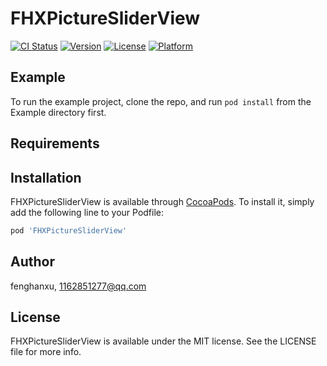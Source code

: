 # FHXPictureSliderView

[![CI Status](https://img.shields.io/travis/fenghanxu/FHXPictureSliderView.svg?style=flat)](https://travis-ci.org/fenghanxu/FHXPictureSliderView)
[![Version](https://img.shields.io/cocoapods/v/FHXPictureSliderView.svg?style=flat)](https://cocoapods.org/pods/FHXPictureSliderView)
[![License](https://img.shields.io/cocoapods/l/FHXPictureSliderView.svg?style=flat)](https://cocoapods.org/pods/FHXPictureSliderView)
[![Platform](https://img.shields.io/cocoapods/p/FHXPictureSliderView.svg?style=flat)](https://cocoapods.org/pods/FHXPictureSliderView)

## Example

To run the example project, clone the repo, and run `pod install` from the Example directory first.

## Requirements

## Installation

FHXPictureSliderView is available through [CocoaPods](https://cocoapods.org). To install
it, simply add the following line to your Podfile:

```ruby
pod 'FHXPictureSliderView'
```

## Author

fenghanxu, 1162851277@qq.com

## License

FHXPictureSliderView is available under the MIT license. See the LICENSE file for more info.

